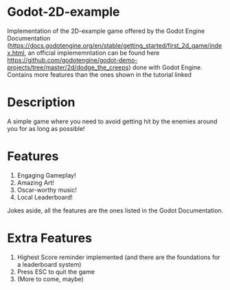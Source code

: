 # Godot-2D-example
Implementation of the 2D-example game offered by the Godot Engine Documentation (https://docs.godotengine.org/en/stable/getting_started/first_2d_game/index.html, an official implememntation can be found here https://github.com/godotengine/godot-demo-projects/tree/master/2d/dodge_the_creeps) done with Godot Engine. Contains more features than the ones shown in the tutorial linked 
# Description
A simple game where you need to avoid getting hit by the enemies around you for as long as possible!
# Features
1. Engaging Gameplay!
2. Amazing Art!
3. Oscar-worthy music!
4. Local Leaderboard!

Jokes aside, all the features are the ones listed in the Godot Documentation.
# Extra Features
1. Highest Score reminder implemented (and there are the foundations for a leaderboard system)
2. Press ESC to quit the game
3. (More to come, maybe)

